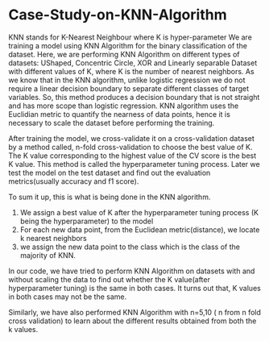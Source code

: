 # Case-Study-on-KNN-Algorithm
KNN stands for K-Nearest Neighbour where K is hyper-parameter
We are training a model using KNN Algorithm for the binary classification of the dataset. 
Here, we are performing KNN Algorithm on different types of datasets: UShaped, Concentric Circle, XOR and Linearly separable Dataset with different values of K, where K is the number of nearest neighbors.
As we know that in the KNN algorithm, unlike logistic regression we do not require a linear decision boundary to separate different classes of target variables.
So, this method produces a decision boundary that is not straight and has more scope than logistic regression.
KNN algorithm uses the Euclidian metric to quantify the nearness of data points, hence it is necessary to scale the dataset before performing the training.

After training the model, we cross-validate it on a cross-validation dataset by a method called, n-fold cross-validation to choose the best value of K. The K value corresponding to the highest value of the CV score is the best K value. This method is called the hyperparameter tuning process. Later we test the model on the test dataset and find out the evaluation metrics(usually accuracy and f1 score).

To sum it up, this is what is being done in the KNN algorithm.
  1) We assign a best value of K after the hyperparameter tuning process (K being the hyperparameter) to the model
  2) For each new data point, from the Euclidean metric(distance), we locate k nearest neighbors
  3) we assign the new data point to the class which is the class of the majority of KNN.

In our code, we have tried to perform KNN Algorithm on datasets with and without scaling the data to find out whether the K value(after hyperparameter tuning) is the same in both cases. It turns out that, K values in both cases may not be the same.

Similarly, we have also performed KNN Algorithm with n=5,10 ( n from n fold cross validation) to learn about the different results obtained from both the k values.
